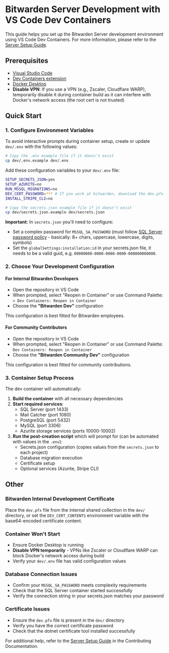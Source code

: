 # Bitwarden Server Development with VS Code Dev Containers

This guide helps you set up the Bitwarden Server development environment using VS Code Dev Containers. For more information, please refer to the [Server Setup Guide](https://contributing.bitwarden.com/getting-started/server/guide).

## Prerequisites

- [Visual Studio Code](https://code.visualstudio.com/)
- [Dev Containers extension](https://marketplace.visualstudio.com/items?itemName=ms-vscode-remote.remote-containers)
- [Docker Desktop](https://www.docker.com/products/docker-desktop/)
- **Disable VPN**: If you use a VPN (e.g., Zscaler, Cloudflare WARP), temporarily disable it during container build as it can interfere with Docker's network access (the root cert is not trusted)

## Quick Start

### 1. Configure Environment Variables

To avoid interactive prompts during container setup, create or update `dev/.env` with the following values:

```bash
# Copy the .env example file if it doesn't exist
cp dev/.env.example dev/.env
```

Add these configuration variables to your `dev/.env` file:

```bash
SETUP_SECRETS_JSON=yes
SETUP_AZURITE=no
RUN_MSSQL_MIGRATIONS=no
DEV_CERT_PASSWORD=*** # If you work at bitwarden, download the dev.pfx cert from the organisation vault, as described below
INSTALL_STRIPE_CLI=no
```

```bash
# Copy the secrets.json example file if it doesn't exist
cp dev/secrets.json.example dev/secrets.json
```

**Important:** In `secrets.json` you'll need to configure:
- Set a complex password for `MSSQL_SA_PASSWORD` (must follow [SQL Server password policy](https://docs.microsoft.com/en-us/sql/relational-databases/security/password-policy?view=sql-server-ver15) - basically: 8+ chars, uppercase, lowercase, digits, symbols)
- Set the `globalSettings:installation:id` in your secrets.json file, it needs to be a valid guid, e.g. `00000000-0000-0000-0000-000000000000`.

### 2. Choose Your Development Configuration

#### For Internal Bitwarden Developers
- Open the repository in VS Code
- When prompted, select "Reopen in Container" or use Command Palette: `> Dev Containers: Reopen in Container`
- Choose the **"Bitwarden Dev"** configuration

This configuration is best fitted for Bitwarden employees.

#### For Community Contributors
- Open the repository in VS Code
- When prompted, select "Reopen in Container" or use Command Palette: `Dev Containers: Reopen in Container`
- Choose the **"Bitwarden Community Dev"** configuration

This configuration is best fitted for community contributions.

### 3. Container Setup Process

The dev container will automatically:

1. **Build the container** with all necessary dependencies
2. **Start required services**:
   - SQL Server (port 1433)
   - Mail Catcher (port 1080)
   - PostgreSQL (port 5432) 
   - MySQL (port 3306)
   - Azurite storage services (ports 10000-10002)
3. **Run the post-creation script** which will prompt for (can be automated with values in the `.env`):
   - Secrets.json configuration (copies values from the `secrets.json` to each project)
   - Database migration execution
   - Certificate setup
   - Optional services (Azurite, Stripe CLI)

## Other

### Bitwarden Internal Development Certificate
Place the `dev.pfx` file from the internal shared collection in the `dev/` directory, or set the `DEV_CERT_CONTENTS` environment variable with the base64-encoded certificate content.

### Container Won't Start
- Ensure Docker Desktop is running
- **Disable VPN temporarily** - VPNs like Zscaler or Cloudflare WARP can block Docker's network access during build
- Verify your `dev/.env` file has valid configuration values

### Database Connection Issues  
- Confirm your `MSSQL_SA_PASSWORD` meets complexity requirements
- Check that the SQL Server container started successfully
- Verify the connection string in your secrets.json matches your password

### Certificate Issues
- Ensure the `dev.pfx` file is present in the `dev/` directory
- Verify you have the correct certificate password
- Check that the dotnet certificate tool installed successfully

For additional help, refer to the [Server Setup Guide](https://contributing.bitwarden.com/getting-started/server/guide) in the Contributing Documentation.